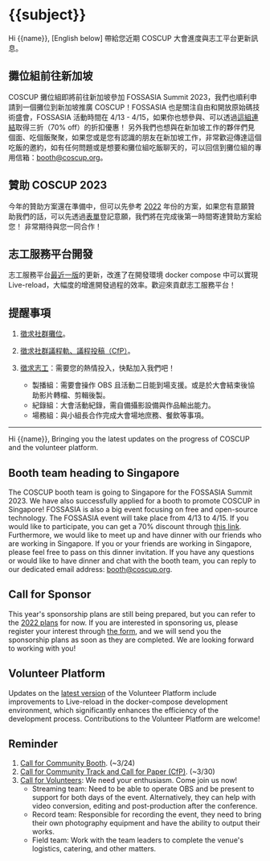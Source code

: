 # {{subject}}

Hi {{name}},
[English below]
帶給您近期 COSCUP 大會進度與志工平台更新訊息。

## 攤位組前往新加坡

COSCUP 攤位組即將前往新加坡參加 FOSSASIA Summit 2023，我們也順利申請到一個攤位到新加坡推廣 COSCUP！FOSSASIA 也是關注自由和開放原始碼技術盛會，FOSSASIA 活動時間在 4/13 - 4/15，如果你也想參與、可以透過[這組連結](https://eventyay.com/e/7cfe0771?code=coscup)取得三折（70% off）的折扣優惠！
另外我們也想與在新加坡工作的夥伴們見個面、吃個飯聚聚，如果您或是您有認識的朋友在新加坡工作，非常歡迎傳達這個吃飯的邀約，如有任何問題或是想要和攤位組吃飯聊天的，可以回信到攤位組的專用信箱：[booth@coscup.org](mailto:booth@coscup.org)。

## 贊助 COSCUP 2023

今年的贊助方案還在準備中，但可以先參考 [2022](https://coscup.org/2022/zh-TW/sponsorship) 年份的方案，如果您有意願贊助我們的話，可以先透過[表單](https://forms.gle/jKDMdSGoRfLqoe9h9)登記意願，我們將在完成後第一時間寄達贊助方案給您！
非常期待與您一同合作！

## 志工服務平台開發

志工服務平台[最近一版](https://github.com/COSCUP/COSCUP-Volunteer/releases/tag/23.03.20)的更新，改進了在開發環境 docker compose 中可以實現 Live-reload，大幅度的增進開發過程的效率。歡迎來貢獻志工服務平台！

## 提醒事項

1. [徵求社群攤位](https://blog.coscup.org/2023/02/coscup-2023-call-for-participation-now.html)。
2. [徵求社群議程軌、議程投稿（CfP）](https://blog.coscup.org/2023/02/coscup-2023-early-bird-call-for-paper.html)。
3. [徵求志工](https://volunteer.coscup.org/)：需要您的熱情投入，快點加入我們吧！

    - 製播組：需要會操作 OBS 且活動二日能到場支援。或是於大會結束後協助影片轉檔、剪輯後製。
    - 紀錄組：大會活動紀錄，需自備攝影設備與作品輸出能力。
    - 場務組：與小組長合作完成大會場地庶務、餐飲等事項。

---

Hi {{name}},
Bringing you the latest updates on the progress of COSCUP and the volunteer platform.

## Booth team heading to Singapore

The COSCUP booth team is going to Singapore for the FOSSASIA Summit 2023. We have also successfully applied for a booth to promote COSCUP in Singapore! FOSSASIA is also a big event focusing on free and open-source technology. The FOSSASIA event will take place from 4/13 to 4/15. If you would like to participate, you can get a 70% discount through [this link](https://eventyay.com/e/7cfe0771?code=coscup).
Furthermore, we would like to meet up and have dinner with our friends who are working in Singapore. If you or your friends are working in Singapore, please feel free to pass on this dinner invitation. If you have any questions or would like to have dinner and chat with the booth team, you can reply to our dedicated email address: [booth@coscup.org](mailto:booth@coscup.org).

## Call for Sponsor

This year's sponsorship plans are still being prepared, but you can refer to the [2022 plans](https://coscup.org/2022/en/sponsorship) for now. If you are interested in sponsoring us, please register your interest through [the form](https://forms.gle/jKDMdSGoRfLqoe9h9), and we will send you the sponsorship plans as soon as they are completed. We are looking forward to working with you!

## Volunteer Platform

Updates on the [latest version](https://github.com/COSCUP/COSCUP-Volunteer/releases/tag/23.03.20) of the Volunteer Platform include improvements to Live-reload in the docker-compose development environment, which significantly enhances the efficiency of the development process. Contributions to the Volunteer Platform are welcome!

## Reminder

1. [Call for Community Booth](https://blog.coscup.org/2023/02/coscup-2023-call-for-participation-now.html). (~3/24)
2. [Call for Community Track and Call for Paper (CfP)](https://blog.coscup.org/2023/02/coscup-2023-early-bird-call-for-paper.html). (~3/30)
3. [Call for Volunteers](https://volunteer.coscup.org/): We need your enthusiasm. Come join us now!
   - Streaming team: Need to be able to operate OBS and be present to support for both days of the event. Alternatively, they can help with video conversion, editing and post-production after the conference.
   - Record team: Responsible for recording the event, they need to bring their own photography equipment and have the ability to output their works.
   - Field team: Work with the team leaders to complete the venue's logistics, catering, and other matters.

